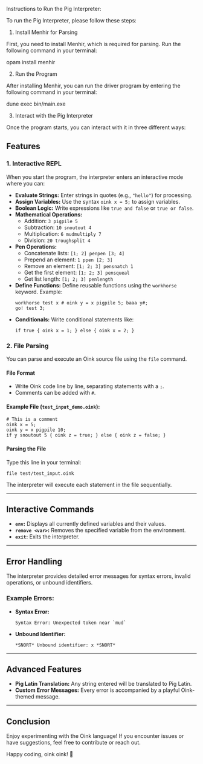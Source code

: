 Instructions to Run the Pig Interpreter:

To run the Pig Interpreter, please follow these steps:

1. Install Menhir for Parsing

First, you need to install Menhir, which is required for parsing. Run the following command in your terminal:

opam install menhir

2. Run the Program

After installing Menhir, you can run the driver program by entering the following command in your terminal:

dune exec bin/main.exe

3. Interact with the Pig Interpreter

Once the program starts, you can interact with it in three different ways:

## Features

### 1. Interactive REPL

When you start the program, the interpreter enters an interactive mode where you can:

- **Evaluate Strings:** Enter strings in quotes (e.g., `"hello"`) for processing.
- **Assign Variables:** Use the syntax `oink x = 5;` to assign variables.
- **Boolean Logic:** Write expressions like `true and false` or `true or false`.
- **Mathematical Operations:**
  - Addition: `3 pigpile 5`
  - Subtraction: `10 snoutout 4`
  - Multiplication: `6 mudmultiply 7`
  - Division: `20 troughsplit 4`
- **Pen Operations:**
  - Concatenate lists: `[1; 2] penpen [3; 4]`
  - Prepend an element: `1 ppen [2; 3]`
  - Remove an element: `[1; 2; 3] pensnatch 1`
  - Get the first element: `[1; 2; 3] pensqueal`
  - Get list length: `[1; 2; 3] penlength`
- **Define Functions:** Define reusable functions using the `workhorse` keyword.
  Example:
  ```
  workhorse test x # oink y = x pigpile 5; baaa y#;
  go! test 3;
  ```
- **Conditionals:** Write conditional statements like:
  ```
  if true { oink x = 1; } else { oink x = 2; }
  ```

### 2. File Parsing

You can parse and execute an Oink source file using the `file` command.

#### File Format

- Write Oink code line by line, separating statements with a `;`.
- Comments can be added with `#`.

#### Example File (`test_input_demo.oink`):
```oink
# This is a comment
oink x = 5;
oink y = x pigpile 10;
if y snoutout 5 { oink z = true; } else { oink z = false; }
```

#### Parsing the File

Type this line in your terminal:
```
file test/test_input.oink
```
The interpreter will execute each statement in the file sequentially.

---

## Interactive Commands

- **`env`:** Displays all currently defined variables and their values.
- **`remove <var>`:** Removes the specified variable from the environment.
- **`exit`:** Exits the interpreter.

---

## Error Handling

The interpreter provides detailed error messages for syntax errors, invalid operations, or unbound identifiers.

### Example Errors:
- **Syntax Error:**
  ```
  Syntax Error: Unexpected token near `mud`
  ```
- **Unbound Identifier:**
  ```
  *SNORT* Unbound identifier: x *SNORT*
  ```

---

## Advanced Features

- **Pig Latin Translation:** Any string entered will be translated to Pig Latin.
- **Custom Error Messages:** Every error is accompanied by a playful Oink-themed message.

---

## Conclusion

Enjoy experimenting with the Oink language! If you encounter issues or have suggestions, feel free to contribute or reach out.

Happy coding, oink oink! 🐷


